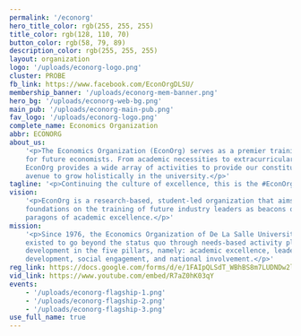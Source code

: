 ```yaml
---
permalink: '/econorg'
hero_title_color: rgb(255, 255, 255)
title_color: rgb(128, 110, 70)
button_color: rgb(58, 79, 89)
description_color: rgb(255, 255, 255)
layout: organization
logo: '/uploads/econorg-logo.png'
cluster: PROBE
fb_link: https://www.facebook.com/EconOrgDLSU/
membership_banner: '/uploads/econorg-mem-banner.png'
hero_bg: '/uploads/econorg-web-bg.png'
main_pub: '/uploads/econorg-main-pub.png'
fav_logo: '/uploads/econorg-logo.png'
complete_name: Economics Organization
abbr: ECONORG
about_us:
    '<p>The Economics Organization (EconOrg) serves as a premier training ground
    for future economists. From academic necessities to extracurricular activities,
    EconOrg provides a wide array of activities to provide our constituents with an
    avenue to grow holistically in the university.</p>'
tagline: '<p>Continuing the culture of excellence, this is the #EconOrgLegacy.</p>'
vision:
    '<p>EconOrg is a research-based, student-led organization that aims to lay
    foundations on the training of future industry leaders as beacons of service and
    paragons of academic excellence.</p>'
mission:
    '<p>Since 1976, the Economics Organization of De La Salle University has
    existed to go beyond the status quo through needs-based activity planning. To instill
    development in the five pillars, namely: academic excellence, leadership, holistic
    development, social engagement, and national involvement.</p>'
reg_link: https://docs.google.com/forms/d/e/1FAIpQLSdT_WBhBS8m7LUDNDw2lM1dfd3mcnVkE3Sm862plQ2e8_yFaQ/viewform
vid_link: https://www.youtube.com/embed/R7aZ0hK03qY
events:
    - '/uploads/econorg-flagship-1.png'
    - '/uploads/econorg-flagship-2.png'
    - '/uploads/econorg-flagship-3.png'
use_full_name: true
---
```

